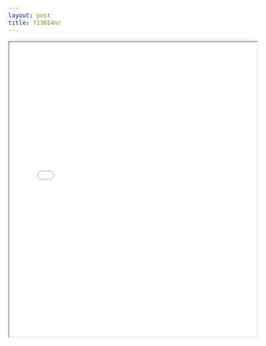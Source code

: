 ```yaml
---
layout: post
title: f13614nr
---
```


<div class="pdf-container">
<iframe src="/ea/assets/pdfs/vita/f13614nr.pdf" height="600" width="100%" allowFullScreen="true"></iframe>
</div>

